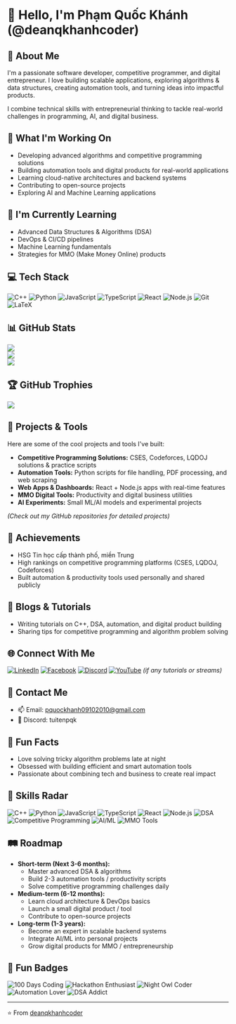 # 👋 Hello, I'm Phạm Quốc Khánh (@deanqkhanhcoder)

## 💫 About Me
I'm a passionate software developer, competitive programmer, and digital entrepreneur. I love building scalable applications, exploring algorithms & data structures, creating automation tools, and turning ideas into impactful products.  

I combine technical skills with entrepreneurial thinking to tackle real-world challenges in programming, AI, and digital business.

## 🔭 What I'm Working On
- Developing advanced algorithms and competitive programming solutions
- Building automation tools and digital products for real-world applications
- Learning cloud-native architectures and backend systems
- Contributing to open-source projects
- Exploring AI and Machine Learning applications

## 🌱 I'm Currently Learning
- Advanced Data Structures & Algorithms (DSA)
- DevOps & CI/CD pipelines
- Machine Learning fundamentals
- Strategies for MMO (Make Money Online) products

## 💻 Tech Stack
![C++](https://img.shields.io/badge/c++-%2300599C.svg?style=for-the-badge&logo=c%2B%2B&logoColor=white)
![Python](https://img.shields.io/badge/python-%2314354C.svg?style=for-the-badge&logo=python&logoColor=white)
![JavaScript](https://img.shields.io/badge/javascript-%23323330.svg?style=for-the-badge&logo=javascript&logoColor=%23F7DF1E)
![TypeScript](https://img.shields.io/badge/typescript-%23007ACC.svg?style=for-the-badge&logo=typescript&logoColor=white)
![React](https://img.shields.io/badge/react-%2320232a.svg?style=for-the-badge&logo=react&logoColor=%2361DAFB)
![Node.js](https://img.shields.io/badge/node.js-%2343853D.svg?style=for-the-badge&logo=node.js&logoColor=white)
![Git](https://img.shields.io/badge/git-%23F05033.svg?style=for-the-badge&logo=git&logoColor=white)
![LaTeX](https://img.shields.io/badge/LaTeX-%23008080.svg?style=for-the-badge&logo=latex&logoColor=white)

## 📊 GitHub Stats
![](https://github-readme-stats.vercel.app/api?username=deanqkhanhcoder&theme=dark&hide_border=false&include_all_commits=true&count_private=true)<br/>
![](https://github-readme-streak-stats.herokuapp.com/?user=deanqkhanhcoder&theme=dark&hide_border=false)<br/>
![](https://github-readme-stats.vercel.app/api/top-langs/?username=deanqkhanhcoder&theme=dark&hide_border=false&include_all_commits=true&count_private=true&layout=compact)

## 🏆 GitHub Trophies
![](https://github-profile-trophy.vercel.app/?username=deanqkhanhcoder&theme=radical&no-frame=false&no-bg=true&margin-w=4)

## 🚀 Projects & Tools
Here are some of the cool projects and tools I've built:
- **Competitive Programming Solutions:** CSES, Codeforces, LQDOJ solutions & practice scripts
- **Automation Tools:** Python scripts for file handling, PDF processing, and web scraping
- **Web Apps & Dashboards:** React + Node.js apps with real-time features
- **MMO Digital Tools:** Productivity and digital business utilities
- **AI Experiments:** Small ML/AI models and experimental projects

*(Check out my GitHub repositories for detailed projects)*

## 🏅 Achievements
- HSG Tin học cấp thành phố, miền Trung
- High rankings on competitive programming platforms (CSES, LQDOJ, Codeforces)
- Built automation & productivity tools used personally and shared publicly

## 📖 Blogs & Tutorials
- Writing tutorials on C++, DSA, automation, and digital product building
- Sharing tips for competitive programming and algorithm problem solving

## 🌐 Connect With Me
[![LinkedIn](https://img.shields.io/badge/LinkedIn-%230077B5.svg?logo=linkedin&logoColor=white)](https://linkedin.com/in/deanqkhanh)
[![Facebook](https://img.shields.io/badge/Facebook-%230077B5.svg?logo=facebook&logoColor=white)](https://www.facebook.com/deanqkhanhcoder)
[![Discord](https://img.shields.io/badge/Discord-%237289DA.svg?logo=discord&logoColor=white)](https://discord.com/users/tuitenpqk)
[![YouTube](https://img.shields.io/badge/YouTube-%23FF0000.svg?logo=youtube&logoColor=white)](https://youtube.com/@deanqkhanhcoder) *(if any tutorials or streams)*

## 📧 Contact Me
- 📫 Email: pquockhanh09102010@gmail.com
- 💬 Discord: tuitenpqk

## 🎯 Fun Facts
- Love solving tricky algorithm problems late at night
- Obsessed with building efficient and smart automation tools
- Passionate about combining tech and business to create real impact

## 🌟 Skills Radar
![C++](https://img.shields.io/badge/C++-Expert-blue)
![Python](https://img.shields.io/badge/Python-Advanced-yellow)
![JavaScript](https://img.shields.io/badge/JavaScript-Intermediate-orange)
![TypeScript](https://img.shields.io/badge/TypeScript-Intermediate-orange)
![React](https://img.shields.io/badge/React-Intermediate-orange)
![Node.js](https://img.shields.io/badge/Node.js-Intermediate-orange)
![DSA](https://img.shields.io/badge/DSA-Advanced-green)
![Competitive Programming](https://img.shields.io/badge/Competitive_Programming-Advanced-green)
![AI/ML](https://img.shields.io/badge/AI/ML-Beginner-lightgrey)
![MMO Tools](https://img.shields.io/badge/MMO_Tools-Intermediate-purple)

## 🛤 Roadmap
- **Short-term (Next 3-6 months):**
  - Master advanced DSA & algorithms
  - Build 2-3 automation tools / productivity scripts
  - Solve competitive programming challenges daily
- **Medium-term (6-12 months):**
  - Learn cloud architecture & DevOps basics
  - Launch a small digital product / tool
  - Contribute to open-source projects
- **Long-term (1-3 years):**
  - Become an expert in scalable backend systems
  - Integrate AI/ML into personal projects
  - Grow digital products for MMO / entrepreneurship

## 🎉 Fun Badges
![100 Days Coding](https://img.shields.io/badge/100_Days_Coding-Finished-brightgreen)
![Hackathon Enthusiast](https://img.shields.io/badge/Hackathon-Enthusiast-blue)
![Night Owl Coder](https://img.shields.io/badge/Night_Owl_Coder-darkblue)
![Automation Lover](https://img.shields.io/badge/Automation-Lover-orange)
![DSA Addict](https://img.shields.io/badge/DSA-Addict-green)

---
⭐️ From [deanqkhanhcoder](https://github.com/deanqkhanhcoder)
